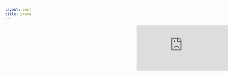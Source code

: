 ```yaml
---
layout: post
title: prova
---
```


 <iframe src="https://danieleparimbelli95.github.io/MVP.html" style="position: absolute; right: 0; border: 0"></iframe>
